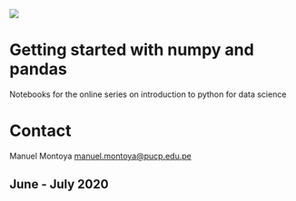 ![](https://images-cdn.9gag.com/photo/aXYdEYV_460s.jpg)

# Getting started with numpy and pandas
Notebooks for the online series on introduction to python for data science


# Contact 
Manuel Montoya
manuel.montoya@pucp.edu.pe


## June - July 2020